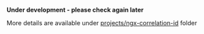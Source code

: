 **Under development - please check again later**

More details are available under [projects/ngx-correlation-id](./projects/ngx-correlation-id/) folder
